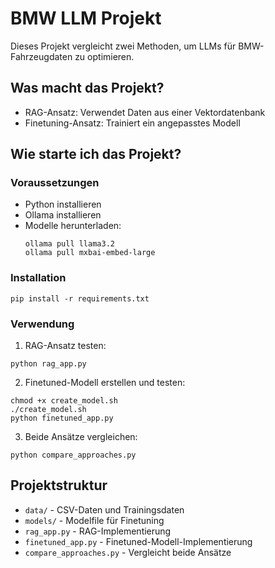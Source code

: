 # BMW LLM Projekt

Dieses Projekt vergleicht zwei Methoden, um LLMs für BMW-Fahrzeugdaten zu optimieren.

## Was macht das Projekt?

- RAG-Ansatz: Verwendet Daten aus einer Vektordatenbank
- Finetuning-Ansatz: Trainiert ein angepasstes Modell

## Wie starte ich das Projekt?

### Voraussetzungen

- Python installieren
- Ollama installieren
- Modelle herunterladen:
  ```
  ollama pull llama3.2
  ollama pull mxbai-embed-large
  ```

### Installation

```
pip install -r requirements.txt
```

### Verwendung

1. RAG-Ansatz testen:
```
python rag_app.py
```

2. Finetuned-Modell erstellen und testen:
```
chmod +x create_model.sh
./create_model.sh
python finetuned_app.py
```

3. Beide Ansätze vergleichen:
```
python compare_approaches.py
```

## Projektstruktur

- `data/` - CSV-Daten und Trainingsdaten
- `models/` - Modelfile für Finetuning
- `rag_app.py` - RAG-Implementierung
- `finetuned_app.py` - Finetuned-Modell-Implementierung
- `compare_approaches.py` - Vergleicht beide Ansätze

